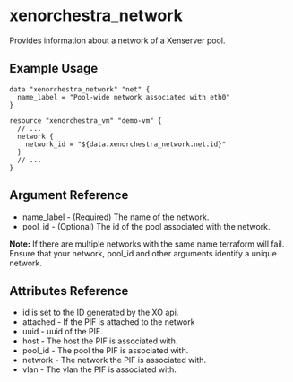 # xenorchestra_network

Provides information about a network of a Xenserver pool.

## Example Usage

```hcl
data "xenorchestra_network" "net" {
  name_label = "Pool-wide network associated with eth0"
}

resource "xenorchestra_vm" "demo-vm" {
  // ...
  network {
    network_id = "${data.xenorchestra_network.net.id}"
  }
  // ...
}
```

## Argument Reference
* name_label - (Required) The name of the network.
* pool_id - (Optional) The id of the pool associated with the network.

**Note:** If there are multiple networks with the same name terraform will fail.
Ensure that your network, pool_id and other arguments identify a unique network.

## Attributes Reference
* id is set to the ID generated by the XO api.
* attached - If the PIF is attached to the network
* uuid - uuid of the PIF.
* host - The host the PIF is associated with.
* pool_id - The pool the PIF is associated with.
* network - The network the PIF is associated with.
* vlan - The vlan the PIF is associated with.
